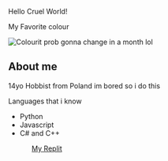 <p>Hello Cruel World!</p>
<p>My Favorite colour</p>
<img src="https://www.thecolorapi.com/id?format=svg&named=false&hex=fab743" alt="Colour">it prob gonna change in a month lol</img>

<h2>About me</h2>
<p>14yo Hobbist from Poland im bored so i do this</p>
<p>Languages that i know</p>
<ul>
  <li>Python</li>
  <li>Javascript</li>
  <li>C# and C++</li>
<ul/>
<a href="https://replit.com/@M2rsho">My Replit</a>
